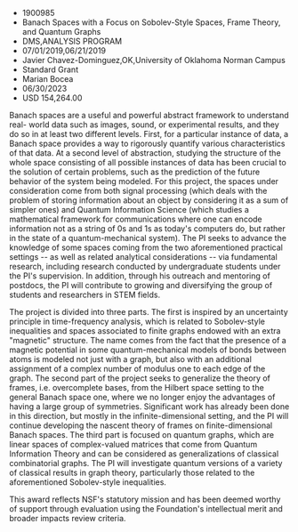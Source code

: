 
* 1900985
* Banach Spaces with a Focus on Sobolev-Style Spaces, Frame Theory, and Quantum Graphs
* DMS,ANALYSIS PROGRAM
* 07/01/2019,06/21/2019
* Javier Chavez-Dominguez,OK,University of Oklahoma Norman Campus
* Standard Grant
* Marian Bocea
* 06/30/2023
* USD 154,264.00

Banach spaces are a useful and powerful abstract framework to understand real-
world data such as images, sound, or experimental results, and they do so in at
least two different levels. First, for a particular instance of data, a Banach
space provides a way to rigorously quantify various characteristics of that
data. At a second level of abstraction, studying the structure of the whole
space consisting of all possible instances of data has been crucial to the
solution of certain problems, such as the prediction of the future behavior of
the system being modeled. For this project, the spaces under consideration come
from both signal processing (which deals with the problem of storing information
about an object by considering it as a sum of simpler ones) and Quantum
Information Science (which studies a mathematical framework for communications
where one can encode information not as a string of 0s and 1s as today's
computers do, but rather in the state of a quantum-mechanical system). The PI
seeks to advance the knowledge of some spaces coming from the two aforementioned
practical settings -- as well as related analytical considerations -- via
fundamental research, including research conducted by undergraduate students
under the PI's supervision. In addition, through his outreach and mentoring of
postdocs, the PI will contribute to growing and diversifying the group of
students and researchers in STEM fields.

The project is divided into three parts. The first is inspired by an uncertainty
principle in time-frequency analysis, which is related to Sobolev-style
inequalities and spaces associated to finite graphs endowed with an extra
"magnetic" structure. The name comes from the fact that the presence of a
magnetic potential in some quantum-mechanical models of bonds between atoms is
modeled not just with a graph, but also with an additional assignment of a
complex number of modulus one to each edge of the graph. The second part of the
project seeks to generalize the theory of frames, i.e. overcomplete bases, from
the Hilbert space setting to the general Banach space one, where we no longer
enjoy the advantages of having a large group of symmetries. Significant work has
already been done in this direction, but mostly in the infinite-dimensional
setting, and the PI will continue developing the nascent theory of frames on
finite-dimensional Banach spaces. The third part is focused on quantum graphs,
which are linear spaces of complex-valued matrices that come from Quantum
Information Theory and can be considered as generalizations of classical
combinatorial graphs. The PI will investigate quantum versions of a variety of
classical results in graph theory, particularly those related to the
aforementioned Sobolev-style inequalities.

This award reflects NSF's statutory mission and has been deemed worthy of
support through evaluation using the Foundation's intellectual merit and broader
impacts review criteria.
